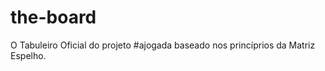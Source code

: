 the-board
=========

O Tabuleiro Oficial do projeto #ajogada baseado nos princíprios da Matriz Espelho.
